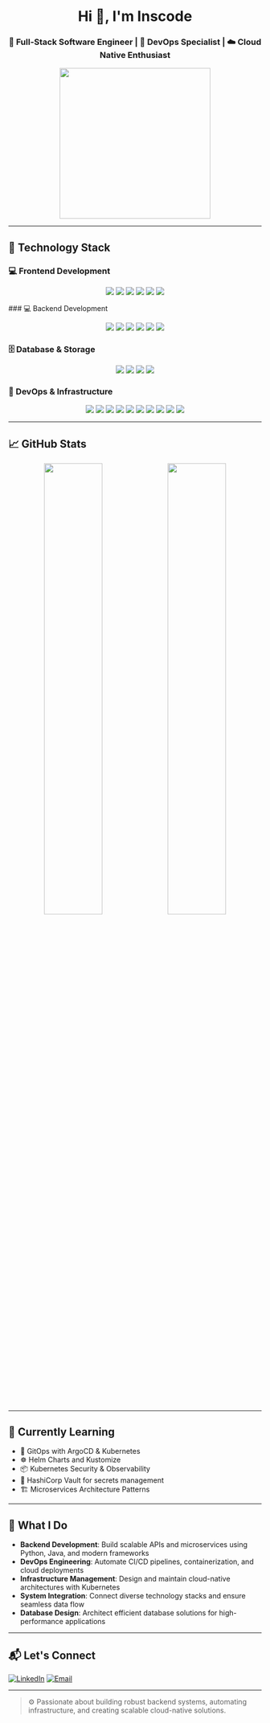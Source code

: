 <h1 align="center">Hi 👋, I'm Inscode</h1>
<h3 align="center">🚀 Full-Stack Software Engineer | 🔐 DevOps Specialist | ☁️ Cloud Native Enthusiast</h3>
<p align="center">
 <img src="https://media.giphy.com/media/WUlplcMpOCEmTGBtBW/giphy.gif" width="300"/>
</p>

---

## 🧰 Technology Stack

### 💻 Frontend Development
<p align="center">
 <img src="https://img.shields.io/badge/-React-61DAFB?style=flat-square&logo=react&logoColor=black"/>
 <img src="https://img.shields.io/badge/-JavaScript-F7DF1E?style=flat-square&logo=javascript&logoColor=black"/>
 <img src="https://img.shields.io/badge/-TypeScript-3178C6?style=flat-square&logo=typescript&logoColor=white"/>
 <img src="https://img.shields.io/badge/-HTML5-E34F26?style=flat-square&logo=html5&logoColor=white"/>
 <img src="https://img.shields.io/badge/-CSS3-1572B6?style=flat-square&logo=css3&logoColor=white"/>
 <img src="https://img.shields.io/badge/-Vite-646CFF?style=flat-square&logo=vite&logoColor=white"/>
</p>
### 💻 Backend Development
<p align="center">
 <img src="https://img.shields.io/badge/-Python-3776AB?style=flat-square&logo=python&logoColor=white"/>
 <img src="https://img.shields.io/badge/-Java-007396?style=flat-square&logo=java&logoColor=white"/>
 <img src="https://img.shields.io/badge/-Flask-000000?style=flat-square&logo=flask&logoColor=white"/>
 <img src="https://img.shields.io/badge/-Spring%20Boot-6DB33F?style=flat-square&logo=spring&logoColor=white"/>
 <img src="https://img.shields.io/badge/-Node.js-339933?style=flat-square&logo=node.js&logoColor=white"/>
 <img src="https://img.shields.io/badge/-RESTful%20APIs-FF6B6B?style=flat-square&logo=api&logoColor=white"/>
</p>

### 🗄️ Database & Storage
<p align="center">
 <img src="https://img.shields.io/badge/-MySQL-4479A1?style=flat-square&logo=mysql&logoColor=white"/>
 <img src="https://img.shields.io/badge/-PostgreSQL-336791?style=flat-square&logo=postgresql&logoColor=white"/>
 <img src="https://img.shields.io/badge/-MongoDB-47A248?style=flat-square&logo=mongodb&logoColor=white"/>
 <img src="https://img.shields.io/badge/-Redis-DC382D?style=flat-square&logo=redis&logoColor=white"/>
</p>

### 🔧 DevOps & Infrastructure
<p align="center">
 <img src="https://img.shields.io/badge/-Docker-2496ED?style=flat-square&logo=docker&logoColor=white"/>
 <img src="https://img.shields.io/badge/-Kubernetes-326CE5?style=flat-square&logo=kubernetes&logoColor=white"/>
 <img src="https://img.shields.io/badge/-GitHub%20Actions-2088FF?style=flat-square&logo=github-actions&logoColor=white"/>
 <img src="https://img.shields.io/badge/-Jenkins-D24939?style=flat-square&logo=jenkins&logoColor=white"/>
 <img src="https://img.shields.io/badge/-ArgoCD-EF7B4D?style=flat-square&logo=argo&logoColor=white"/>
 <img src="https://img.shields.io/badge/-Ansible-EE0000?style=flat-square&logo=ansible&logoColor=white"/>
 <img src="https://img.shields.io/badge/-Terraform-7B42BC?style=flat-square&logo=terraform&logoColor=white"/>
 <img src="https://img.shields.io/badge/-AWS-232F3E?style=flat-square&logo=amazon-aws"/>
 <img src="https://img.shields.io/badge/-Linux-FCC624?style=flat-square&logo=linux&logoColor=black"/>
 <img src="https://img.shields.io/badge/-Nginx-009639?style=flat-square&logo=nginx&logoColor=white"/>
</p>

---

## 📈 GitHub Stats
<p align="center">
 <img width="48%" src="https://github-readme-stats.vercel.app/api?username=Inscode&show_icons=true&theme=tokyonight&hide_border=true" />
 <img width="48%" src="https://github-readme-streak-stats.herokuapp.com/?user=Inscode&theme=tokyonight&hide_border=true" />
</p>

---

## 🧪 Currently Learning
- 🔧 GitOps with ArgoCD & Kubernetes
- ☸️ Helm Charts and Kustomize
- 📦 Kubernetes Security & Observability
- 🔐 HashiCorp Vault for secrets management
- 🏗️ Microservices Architecture Patterns

---

## 💼 What I Do
- **Backend Development**: Build scalable APIs and microservices using Python, Java, and modern frameworks
- **DevOps Engineering**: Automate CI/CD pipelines, containerization, and cloud deployments
- **Infrastructure Management**: Design and maintain cloud-native architectures with Kubernetes
- **System Integration**: Connect diverse technology stacks and ensure seamless data flow
- **Database Design**: Architect efficient database solutions for high-performance applications

---

## 📬 Let's Connect
[![LinkedIn](https://img.shields.io/badge/-LinkedIn-0A66C2?style=flat-square&logo=linkedin&logoColor=white)](https://www.linkedin.com/in/insaf-ahmedh/)
[![Email](https://img.shields.io/badge/-Email-D14836?style=flat-square&logo=gmail&logoColor=white)](mailto:inshafahmedh@gmail.com)

---

> ⚙️ Passionate about building robust backend systems, automating infrastructure, and creating scalable cloud-native solutions.
